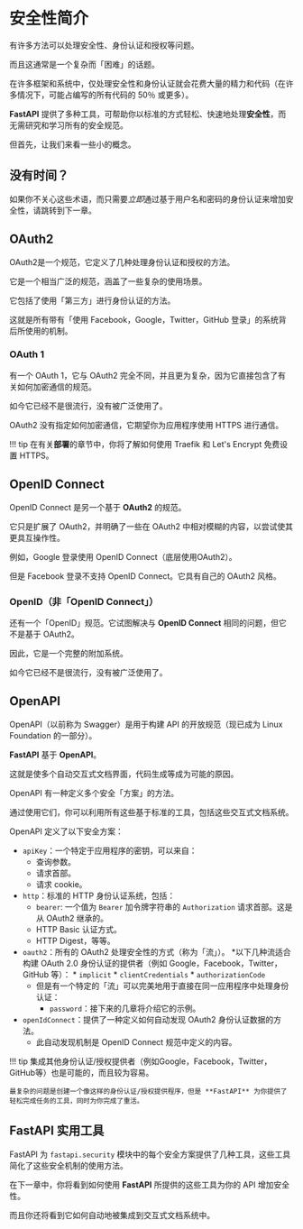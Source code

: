 # 安全性简介

有许多方法可以处理安全性、身份认证和授权等问题。

而且这通常是一个复杂而「困难」的话题。

在许多框架和系统中，仅处理安全性和身份认证就会花费大量的精力和代码（在许多情况下，可能占编写的所有代码的 50％ 或更多）。

**FastAPI** 提供了多种工具，可帮助你以标准的方式轻松、快速地处理**安全性**，而无需研究和学习所有的安全规范。

但首先，让我们来看一些小的概念。

## 没有时间？

如果你不关心这些术语，而只需要*立即*通过基于用户名和密码的身份认证来增加安全性，请跳转到下一章。

## OAuth2

OAuth2是一个规范，它定义了几种处理身份认证和授权的方法。

它是一个相当广泛的规范，涵盖了一些复杂的使用场景。

它包括了使用「第三方」进行身份认证的方法。

这就是所有带有「使用 Facebook，Google，Twitter，GitHub 登录」的系统背后所使用的机制。

### OAuth 1

有一个 OAuth 1，它与 OAuth2 完全不同，并且更为复杂，因为它直接包含了有关如何加密通信的规范。

如今它已经不是很流行，没有被广泛使用了。

OAuth2 没有指定如何加密通信，它期望你为应用程序使用 HTTPS 进行通信。

!!! tip
    在有关**部署**的章节中，你将了解如何使用 Traefik 和 Let's Encrypt 免费设置 HTTPS。


## OpenID Connect

OpenID Connect 是另一个基于 **OAuth2** 的规范。

它只是扩展了 OAuth2，并明确了一些在 OAuth2 中相对模糊的内容，以尝试使其更具互操作性。

例如，Google 登录使用 OpenID Connect（底层使用OAuth2）。

但是 Facebook 登录不支持 OpenID Connect。它具有自己的 OAuth2 风格。

### OpenID（非「OpenID Connect」）

还有一个「OpenID」规范。它试图解决与 **OpenID Connect** 相同的问题，但它不是基于 OAuth2。

因此，它是一个完整的附加系统。

如今它已经不是很流行，没有被广泛使用了。

## OpenAPI

OpenAPI（以前称为 Swagger）是用于构建 API 的开放规范（现已成为 Linux Foundation 的一部分）。

**FastAPI** 基于 **OpenAPI**。

这就是使多个自动交互式文档界面，代码生成等成为可能的原因。

OpenAPI 有一种定义多个安全「方案」的方法。

通过使用它们，你可以利用所有这些基于标准的工具，包括这些交互式文档系统。

OpenAPI 定义了以下安全方案：

* `apiKey`：一个特定于应用程序的密钥，可以来自：
    * 查询参数。
    * 请求首部。
    * 请求 cookie。
* `http`：标准的 HTTP 身份认证系统，包括：
    * `bearer`: 一个值为 `Bearer` 加令牌字符串的 `Authorization` 请求首部。这是从 OAuth2 继承的。
    * HTTP Basic 认证方式。
    * HTTP Digest，等等。
* `oauth2`：所有的 OAuth2 处理安全性的方式（称为「流」）。
    *以下几种流适合构建 OAuth 2.0 身份认证的提供者（例如 Google，Facebook，Twitter，GitHub 等）：
        * `implicit`
        * `clientCredentials`
        * `authorizationCode`
    * 但是有一个特定的「流」可以完美地用于直接在同一应用程序中处理身份认证：
        * `password`：接下来的几章将介绍它的示例。
* `openIdConnect`：提供了一种定义如何自动发现 OAuth2 身份认证数据的方法。
    * 此自动发现机制是 OpenID Connect 规范中定义的内容。


!!! tip
    集成其他身份认证/授权提供者（例如Google，Facebook，Twitter，GitHub等）也是可能的，而且较为容易。

    最复杂的问题是创建一个像这样的身份认证/授权提供程序，但是 **FastAPI** 为你提供了轻松完成任务的工具，同时为你完成了重活。

## **FastAPI** 实用工具

FastAPI 为 `fastapi.security` 模块中的每个安全方案提供了几种工具，这些工具简化了这些安全机制的使用方法。

在下一章中，你将看到如何使用 **FastAPI** 所提供的这些工具为你的 API 增加安全性。

而且你还将看到它如何自动地被集成到交互式文档系统中。
